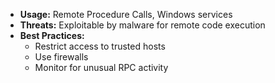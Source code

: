 - **Usage:** Remote Procedure Calls, Windows services  
- **Threats:** Exploitable by malware for remote code execution  
- **Best Practices:**  
  - Restrict access to trusted hosts  
  - Use firewalls  
  - Monitor for unusual RPC activity